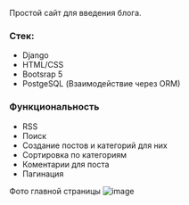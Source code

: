 Простой сайт для введения блога.
### Стек:
  - Django
  - HTML/CSS
  - Bootsrap 5
  - PostgeSQL (Взаимодействие через ORM)

### Функциональность
  - RSS
  - Поиск
  - Создание постов и категорий для них
  - Сортировка по категориям
  - Коментарии для поста
  - Пагинация

Фото главной страницы
![image](https://github.com/Rxskee/Blog/assets/75444126/61d8827a-a58d-48c9-b330-3561ad6dfbb0)
